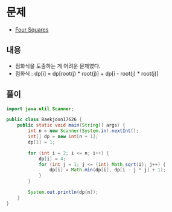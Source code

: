 # 문제
* [Four Squares](https://www.acmicpc.net/problem/17626)

## 내용
- 점화식을 도출하는 게 어려운 문제였다.
- 점화식 : dp[i] = dp[root(j) * root(j)] + dp[i - root(j) * root(j)]

## 풀이
```java
import java.util.Scanner;

public class Baekjoon17626 {
    public static void main(String[] args) {
        int n = new Scanner(System.in).nextInt();
        int[] dp = new int[n + 1];
        dp[1] = 1;

        for (int i = 2; i <= n; i++) {
            dp[i] = 4;
            for (int j = 1; j <= (int) Math.sqrt(i); j++) {
                dp[i] = Math.min(dp[i], dp[i - j * j] + 1);
            }
        }

        System.out.println(dp[n]);
    }
}

```
